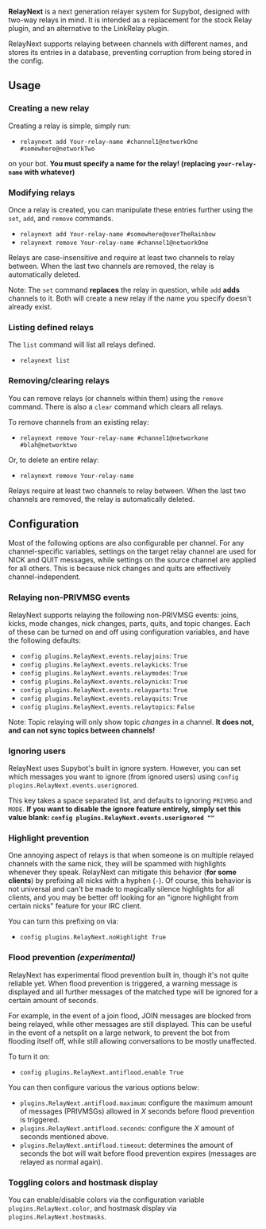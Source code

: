 **RelayNext** is a next generation relayer system for Supybot, designed with two-way relays in mind. It is intended as a replacement for the stock Relay plugin, and an alternative to the LinkRelay plugin.

RelayNext supports relaying between channels with different names, and stores its entries in a database, preventing corruption from being stored in the config.

## Usage

### Creating a new relay

Creating a relay is simple, simply run:

* `relaynext add Your-relay-name #channel1@networkOne #somewhere@networkTwo`

on your bot. **You must specify a name for the relay! (replacing `your-relay-name` with whatever)**

### Modifying relays

Once a relay is created, you can manipulate these entries further using the `set`, `add`, and `remove` commands.

* `relaynext add Your-relay-name #somewhere@overTheRainbow`
* `relaynext remove Your-relay-name #channel1@networkOne`

Relays are case-insensitive and require at least two channels to relay between. When the last two channels are removed, the relay is automatically deleted.

Note: The `set` command **replaces** the relay in question, while `add` **adds** channels to it. Both will create a new relay if the name you specify doesn't already exist.

### Listing defined relays

The `list` command will list all relays defined.

* `relaynext list`

### Removing/clearing relays

You can remove relays (or channels within them) using the `remove` command. There is also a `clear` command which clears all relays.

To remove channels from an existing relay:

* `relaynext remove Your-relay-name #channel1@networkone #blah@networktwo`

Or, to delete an entire relay:

* `relaynext remove Your-relay-name`

Relays require at least two channels to relay between. When the last two channels are removed, the relay is automatically deleted.

## Configuration

Most of the following options are also configurable per channel. For any channel-specific variables, settings on the target relay channel are used for NICK and QUIT messages, while settings on the source channel are applied for all others. This is because nick changes and quits are effectively channel-independent.

### Relaying non-PRIVMSG events

RelayNext supports relaying the following non-PRIVMSG events: joins, kicks, mode changes, nick changes, parts, quits, and topic changes. Each of these can be turned on and off using configuration variables, and have the following defaults:

- `config plugins.RelayNext.events.relayjoins`: `True`
- `config plugins.RelayNext.events.relaykicks`: `True`
- `config plugins.RelayNext.events.relaymodes`: `True`
- `config plugins.RelayNext.events.relaynicks`: `True`
- `config plugins.RelayNext.events.relayparts`: `True`
- `config plugins.RelayNext.events.relayquits`: `True`
- `config plugins.RelayNext.events.relaytopics`: `False`

Note: Topic relaying will only show topic *changes* in a channel. **It does not, and can not sync topics between channels!**

### Ignoring users
RelayNext uses Supybot's built in ignore system. However, you can set which messages you want to ignore (from ignored users) using `config plugins.RelayNext.events.userignored`.

This key takes a space separated list, and defaults to ignoring `PRIVMSG` and `MODE`. **If you want to disable the ignore feature entirely, simply set this value blank: `config plugins.RelayNext.events.userignored ""`**

### Highlight prevention
One annoying aspect of relays is that when someone is on multiple relayed channels with the same nick, they will be spammed with highlights whenever they speak. RelayNext can mitigate this behavior (**for some clients**) by prefixing all nicks with a hyphen (`-`). Of course, this behavior is not universal and can't be made to magically silence highlights for all clients, and you may be better off looking for an "ignore highlight from certain nicks" feature for your IRC client.

You can turn this prefixing on via:
* `config plugins.RelayNext.noHighlight True`

### Flood prevention *(experimental)*
RelayNext has experimental flood prevention built in, though it's not quite reliable yet. When flood prevention is triggered, a warning message is displayed and all further messages of the matched type will be ignored for a certain amount of seconds. 

For example, in the event of a join flood, JOIN messages are blocked from being relayed, while other messages are still displayed. This can be useful in the event of a netsplit on a large network, to prevent the bot from flooding itself off, while still allowing conversations to be mostly unaffected.

To turn it on:
* `config plugins.RelayNext.antiflood.enable True`

You can then configure various the various options below:

* `plugins.RelayNext.antiflood.maximum`: configure the maximum amount of messages (PRIVMSGs) allowed in *X* seconds before flood prevention is triggered.
* `plugins.RelayNext.antiflood.seconds`: configure the *X* amount of seconds mentioned above.
* `plugins.RelayNext.antiflood.timeout`: determines the amount of seconds the bot will wait before flood prevention expires (messages are relayed as normal again).

### Toggling colors and hostmask display

You can enable/disable colors via the configuration variable `plugins.RelayNext.color`, and hostmask display via `plugins.RelayNext.hostmasks`.
